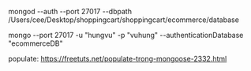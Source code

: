 mongod --auth --port 27017 --dbpath /Users/cee/Desktop/shoppingcart/shoppingcart/ecommerce/database


mongo --port 27017 -u "hungvu" -p "vuhung" --authenticationDatabase "ecommerceDB"

populate: https://freetuts.net/populate-trong-mongoose-2332.html
